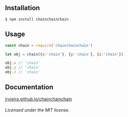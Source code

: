 ## Installation

```shell
$ npm install chainchainchain
```


## Usage

```javascript
const chain = require('chainchainchain')

let obj = chain({x:'chain'}, {y:'chain'}, {z:'chain'})

obj.x // 'chain'
obj.y // 'chain'
obj.z // 'chain'
```


## Documentation

[jrvieira.github.io/chainchainchain](http://jrvieira.github.io/chainchainchain)


###### Licensed under the MIT license.
